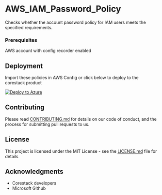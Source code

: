 
# AWS_IAM_Password_Policy

Checks whether the account password policy for IAM users meets the specified requirements.

### Prerequisites

AWS account with config recorder enabled

## Deployment

Import these policies in AWS Config or click below to deploy to the corestack product 

[![Deploy to Azure](https://docs.corestack.io/wp-content/uploads/2019/09/deploy-to-corestack.svg)](http://sandbox.corestack.io/policy?repositories=github&external_redirect=true&name=AWS_IAM_Password_Policy&engine_type=aws_config&services=AWS&severity=high&classification=Security&sub_classification=Access&url=https://github.com/corestacklabs/Policies.git&path=AWS/managed/AWS_IAM_Password_Policy&recommendation_name=AWS_IAM_Password_Policy#/tenant)

## Contributing

Please read [CONTRIBUTING.md](https://gist.github.com/karthick-kk/30e4fd3f279492b4f040d5cd569d21d0) for details on our code of conduct, and the process for submitting pull requests to us.

## License

This project is licensed under the MIT License - see the [LICENSE.md](LICENSE.md) file for details

## Acknowledgments

* Corestack developers
* Microsoft Github

